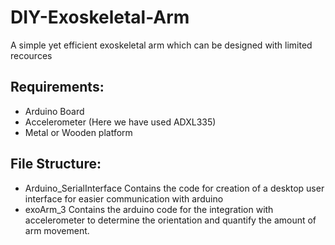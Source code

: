 # DIY-Exoskeletal-Arm
A simple yet efficient exoskeletal arm which can be designed with limited recources


## Requirements:
* Arduino Board
* Accelerometer (Here we have used ADXL335)
* Metal or Wooden platform

## File Structure:
* Arduino_SerialInterface
Contains the code for creation of a desktop user interface for easier communication with arduino
* exoArm_3
Contains the arduino code for the integration with accelerometer to determine the orientation and quantify the amount of arm movement.
